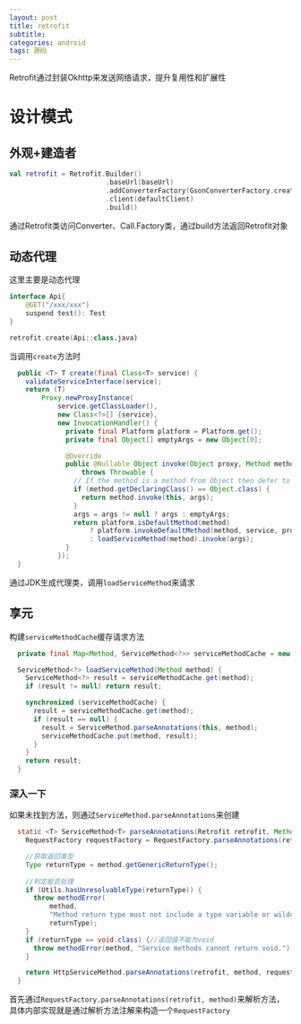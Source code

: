 ```yaml
---
layout: post
title: retrofit
subtitle: 
categories: android
tags: 源码
---
```


Retrofit通过封装Okhttp来发送网络请求，提升复用性和扩展性

# 设计模式

## 外观+建造者

```kotlin
val retrofit = Retrofit.Builder()
        				.baseUrl(baseUrl)
        				.addConverterFactory(GsonConverterFactory.create())
        				.client(defaultClient)
        				.build()
```

通过Retrofit类访问Converter、Call.Factory类，通过build方法返回Retrofit对象

## 动态代理

这里主要是动态代理

```kotlin
interface Api{
	@GET("/xxx/xxx")
	suspend test(): Test
}

retrofit.create(Api::class.java)
```

当调用`create`方法时

```java
  public <T> T create(final Class<T> service) {
    validateServiceInterface(service);
    return (T)
        Proxy.newProxyInstance(
            service.getClassLoader(),
            new Class<?>[] {service},
            new InvocationHandler() {
              private final Platform platform = Platform.get();
              private final Object[] emptyArgs = new Object[0];

              @Override
              public @Nullable Object invoke(Object proxy, Method method, @Nullable Object[] args)
                  throws Throwable {
                // If the method is a method from Object then defer to normal invocation.
                if (method.getDeclaringClass() == Object.class) {
                  return method.invoke(this, args);
                }
                args = args != null ? args : emptyArgs;
                return platform.isDefaultMethod(method)
                    ? platform.invokeDefaultMethod(method, service, proxy, args)
                    : loadServiceMethod(method).invoke(args);
              }
            });
  }
```

通过JDK生成代理类，调用`loadServiceMethod`来请求

## 享元

构建`serviceMethodCache`缓存请求方法

```java
  private final Map<Method, ServiceMethod<?>> serviceMethodCache = new ConcurrentHashMap<>();

  ServiceMethod<?> loadServiceMethod(Method method) {
    ServiceMethod<?> result = serviceMethodCache.get(method);
    if (result != null) return result;

    synchronized (serviceMethodCache) {
      result = serviceMethodCache.get(method);
      if (result == null) {
        result = ServiceMethod.parseAnnotations(this, method);
        serviceMethodCache.put(method, result);
      }
    }
    return result;
  }
```

### 深入一下

如果未找到方法，则通过`ServiceMethod.parseAnnotations`来创建

```java
  static <T> ServiceMethod<T> parseAnnotations(Retrofit retrofit, Method method) {
    RequestFactory requestFactory = RequestFactory.parseAnnotations(retrofit, method);

    //获取返回类型
    Type returnType = method.getGenericReturnType();
      
    //判定能否处理
    if (Utils.hasUnresolvableType(returnType)) {
      throw methodError(
          method,
          "Method return type must not include a type variable or wildcard: %s",
          returnType);
    }
    if (returnType == void.class) {//返回值不能为void
      throw methodError(method, "Service methods cannot return void.");
    }

    return HttpServiceMethod.parseAnnotations(retrofit, method, requestFactory);
  }
```

首先通过`RequestFactory.parseAnnotations(retrofit, method)`来解析方法，具体内部实现就是通过解析方法注解来构造一个`RequestFactory`


